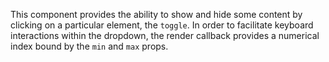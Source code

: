 This component provides the ability to show and hide some content by clicking on a particular element, the `toggle`. In order to facilitate keyboard interactions within the dropdown, the render callback provides a numerical index bound by the `min` and `max` props.
